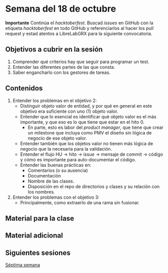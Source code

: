 # Semana del 18 de octubre

**Importante** Continúa el *hacktoberfest*. Buscad *issues* en GitHub con la
etiqueta *hacktoberfest* en todo GitHub y referenciarlos al hacer los
pull request y estad atentos a LibreLabGRX para la siguiente convocatoria.

## Objetivos a cubrir en la sesión

1. Comprender qué criterios hay que seguir para programar un test.
2. Entender las diferentes partes de las que consta.
3. Saber engancharlo con los gestores de tareas.

## Contenidos

1. Entender los problemas en el objetivo 2:
   * Distinguir objeto valor de entidad, y por qué en general en este objetivo
     era suficiente con uno (1) objeto valor.
   * Entender que lo esencial es identificar qué objeto valor es el más
     importante, y que eso es lo que tiene que estar en el hito 0.
     * En parte, esto es labor del *product manager*, que tiene que crear un
       milestone que incluya como PMV el diseño sin lógica de negocio de ese
       objeto valor.
   * Entender también que los objetos valor no tienen más lógica de negocio que
     la necesaria para la validación.
   * Entender el flujo HU → hito → issue → mensaje de commit → código y cómo es
     importante para auto-documentar el código.
   * Entender las buenas prácticas en:
     * Comentarios (o su ausencia)
     * Documentación
     * Nombre de las clases.
     * Disposición en el repo de directorios y clases y su relación con los
       nombres.
2. Entender los problemas con el objetivo 3:
   * Principalmente, como extraerlo de una rama sin fusionar.

## Material para la clase


## Material adicional


## Siguientes sesiones

[Séptima semana](semana-07.md)

